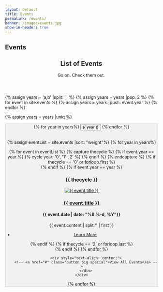 ```yaml
---
layout: default
title: Events
permalink: /events/
banner: /images/events.jpg
show-in-header: true
---
```


<head>
	<style>
    div.tab {
    float : center;
    align-content: :center;
    width: 100%;
    overflow: hidden;
    border: 1px solid #ccc;
    background-color: #f1f1f1;
}

/* Style the buttons inside the tab */
div.tab button {
    background-color: inherit;
    float: center;
    border: none;
    outline: none;
    cursor: pointer;
    padding: 2%;	
    transition: 0.3s;
    font-size: 25px;
}

/* Change background color of buttons on hover */
div.tab button:hover {
    background-color: #ddd;
}

/* Create an active/current tablink class */
div.tab button.active {
    background-color: #ccc;
}


.tabcontent {

    display: none;
    padding: 6px 12px;
    border: 1px solid #ccc;
    border-top: none;
}

</style>
</head>


<!-- Banner -->
<section id="banner" style="background-image:url({{ page.banner | prepend: site.baseurl }})">
    <div class="inner">
        <h2>Events</h2>
    </div>
</section>

<!-- Two -->
<section id="two" class="wrapper style1">
	<header class="major">
		<h2>List of Events</h2>
		<p>Go on. Check them out.</p>
	</header>

{% assign years = 'a,b' |split: ',' %}
{% assign years = years |pop: 2 %}
{% for event in site.events %}
	{% assign years = years |push: event.year %}
{% endfor %}

{% assign years = years |uniq %}

<div class="tab" style="text-align : center">
{% for year in years%}
 <button class="tablinks" onclick="openType(event, '{{ year }}')" {% if forloop.last %} id="defaultOpen" {% endif %}> {{ year }}
 </button>
{% endfor %}
<br/><br/>

{% assign eventList = site.events |sort: "weight"%}
{% for year in years%}
<div id="{{ year }}" class="tabcontent">
	<div class="container">
	            {% for event in eventList %}
		            {% capture thecycle %}
		            {% if event.year == year %}
		            {% cycle year: '0', '1' ,'2' %}
		            {% endif %}
		            {% endcapture %}
		            <!-- Creating a new row after every three elements -->
		            {% if thecycle == '0' or forloop.first %}
		            	<div class="row">
		            {% endif %}
		      		{% if event.year == year %}
						<div class="4u">
							<section class="special"><h1>{{ thecycle }}</h1>
								<a href="{{ event.url | prepend: site.baseurl }}" class="image fit">
									<img src="{{ event.image | prepend: site.baseurl }}" alt="{{ event.title }}"/>
								</a>
		                        <a href="{{ event.url | prepend: site.baseurl }}" class="image fit">
		                        	<h3>{{ event.title }}</h3>
		                        </a>
								<h4>{{ event.date | date: "%B %-d, %Y"}}</h4>
								<p>{{ event.content | split:'<!--break-->' | first }}</p>
								<ul class="actions">
									<li><a href="{{ event.url | prepend: site.baseurl}}" class="button alt">Learn More</a></li>
								</ul>
							</section>
						</div>
					{% endif %}
					{% if thecycle == '2' or forloop.last %}
		    			</div>
					{% endif %}	
            {% endfor %}

		<div style="text-align: center;">
		<!-- <a href="#" class="button big special">View All Events</a> -->
		</div>
	</div>
</div>
{% endfor %}




<script>
function openType(evt, year) {
    var i, tabcontent, tablinks;
    tabcontent = document.getElementsByClassName("tabcontent");
    for (i = 0; i < tabcontent.length; i++) {
        tabcontent[i].style.display = "none";
    }
    tablinks = document.getElementsByClassName("tablinks");
    for (i = 0; i < tablinks.length; i++) {
        tablinks[i].className = tablinks[i].className.replace(" active", "");
    }
    document.getElementById(year).style.display = "block";
    evt.currentTarget.className += " active";
}

document.getElementById("defaultOpen").click();

</script>			


